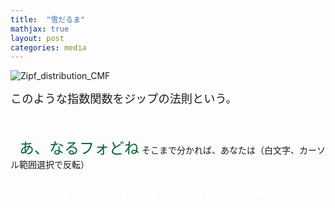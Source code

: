 ```yaml
---
title:  "雪だるま"
mathjax: true
layout: post
categories: media
---
```


![Zipf_distribution_CMF](https://github.com/t-hlki/t-hlki.github.io/assets/128742660/9da84d11-eea9-4e5c-9ebf-2d6076a9ea27)

<span style="font-size: 130%">このような指数関数をジップの法則という。</span>

<br><br>　<span style="color:#006633"><span style="font-size:x-large;">あ、なるフォどね</span></span>
そこまで分かれば、あなたは（白文字、カーソル範囲選択で反転）<br><br><span style="color:#FFFFFF"><span style="font-size:x-large;">　立派なキチガイです（一般的な意味で）<br></span></span><br><br>
